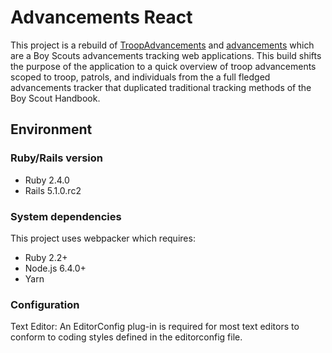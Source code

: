 # Advancements React

This project is a rebuild of [TroopAdvancements](https://github.com/dnguyensr/TroopAdvancements) and [advancements](https://github.com/dnguyensr/advancments) which are a Boy Scouts advancements tracking web applications. This build shifts the purpose of the application to a quick overview of troop advancements scoped to troop, patrols, and individuals from the a full fledged advancements tracker that duplicated traditional tracking methods of the Boy Scout Handbook.

## Environment

### Ruby/Rails version

* Ruby 2.4.0
* Rails 5.1.0.rc2

### System dependencies

This project uses webpacker which requires:

* Ruby 2.2+
* Node.js 6.4.0+
* Yarn

### Configuration

Text Editor: An EditorConfig plug-in is required for most text editors to conform to coding styles defined in the editorconfig file.
